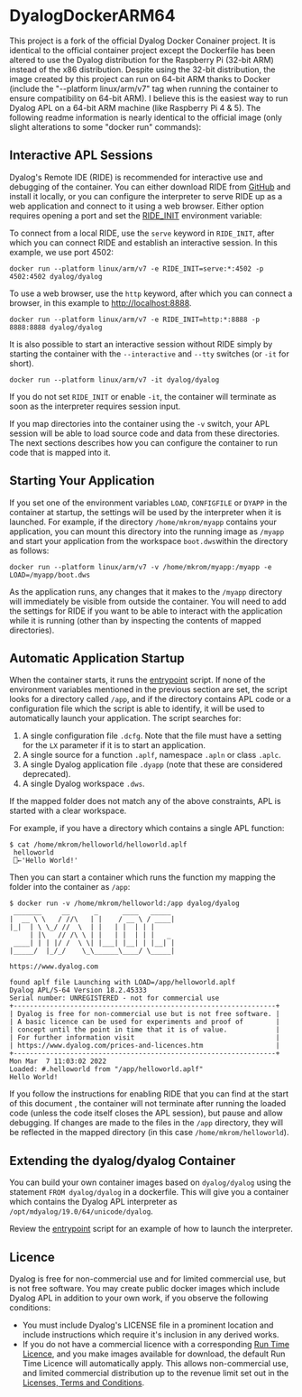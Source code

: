 
# DyalogDockerARM64

This project is a fork of the official Dyalog Docker Conainer project.  It is identical to the official container project except the Dockerfile has been altered to use the Dyalog distribution for the Raspberry Pi (32-bit ARM) instead of the x86 distribution.  Despite using the 32-bit distribution, the image created by this project can run on 64-bit ARM thanks to Docker (include the "--platform linux/arm/v7" tag when running the container to ensure compatibility on 64-bit ARM).  I believe this is the easiest way to run Dyalog APL on a 64-bit ARM machine (like Raspberry Pi 4 & 5).  The following readme information is nearly identical to the official image (only slight alterations to some "docker run" commands):

## Interactive APL Sessions

Dyalog's Remote IDE (RIDE) is recommended for interactive use and debugging of the container. You can either download RIDE from [GitHub](https://github.com/Dyalog/ride) and install it locally, or you can configure the interpreter to serve RIDE up as a web application and connect to it using a web browser. Either option requires opening a port and set the [RIDE_INIT]([http://help.dyalog.com/latest/Content/UserGuide/Installation%20and%20Configuration/Configuration%20Parameters/RIDE_Init.htm) environment variable:

To connect from a local RIDE, use the `serve` keyword in `RIDE_INIT`, after which you can connect RIDE and establish an interactive session. In this example, we use port 4502:

`docker run --platform linux/arm/v7 -e RIDE_INIT=serve:*:4502 -p 4502:4502 dyalog/dyalog`

To use a web browser, use the `http` keyword, after which you can connect a browser, in this example to [http://localhost:8888](http://localhost:8888/).

`docker run --platform linux/arm/v7 -e RIDE_INIT=http:*:8888 -p 8888:8888 dyalog/dyalog`

It is also possible to start an interactive session without RIDE simply by starting the container with the `--interactive` and `--tty` switches (or `-it` for short).

`docker run --platform linux/arm/v7 -it dyalog/dyalog`

If you do not set `RIDE_INIT` or enable `-it`, the container will terminate as soon as the interpreter requires session input.

If you map directories into the container using the `-v` switch, your APL session will be able to load source code and data from these directories. The next sections describes how you can configure the container to run code that is mapped into it.

## Starting Your Application

If you set one of the environment variables `LOAD`, `CONFIGFILE` or `DYAPP` in the container at startup, the settings will be used by the interpreter when it is launched. For example, if the directory `/home/mkrom/myapp` contains your application, you can mount this directory into the running image as `/myapp` and start your application from the workspace `boot.dws`within the directory as follows:

`docker run --platform linux/arm/v7 -v /home/mkrom/myapp:/myapp -e LOAD=/myapp/boot.dws`

As the application runs, any changes that it makes to the `/myapp` directory will immediately be visible from outside the container. You will need to add the settings for RIDE if you want to be able to interact with the application while it is running (other than by inspecting the contents of mapped directories).

## Automatic Application Startup

When the container starts, it runs the [entrypoint](https://github.com/Dyalog/DyalogDocker/blob/master/entrypoint) script. If none of the environment variables mentioned in the previous section are set, the script looks for a directory called `/app`, and if the directory contains APL code or a configuration file which the script is able to identify, it will be used to automatically launch your application. The script searches for:

1. A single configuration file `.dcfg`. Note that the file must have a setting for the `LX` parameter if it is to start an application.
2. A single source for a function `.aplf`, namespace `.apln` or class `.aplc`.
3. A single Dyalog application file `.dyapp` (note that these are considered deprecated).
4. A single Dyalog workspace `.dws`.

If the mapped folder does not match any of the above constraints, APL is started with a clear workspace.

For example, if you have a directory which contains a single APL function:

```
$ cat /home/mkrom/helloworld/helloworld.aplf
 helloworld
 ⎕←'Hello World!'
```

Then you can start a container which runs the function my mapping the folder into the container as `/app`:

```
$ docker run -v /home/mkrom/helloworld:/app dyalog/dyalog
 _______     __      _      ____   _____
|  __ \ \   / //\   | |    / __ \ / ____|
|_|  | \ \_/ //  \  | |   | |  | | |
     | |\   // /\ \ | |   | |  | | |   _
 ____| | | |/ /  \ \| |___| |__| | |__| |
|_____/  |_/_/    \_\______\____/ \_____|

https://www.dyalog.com

found aplf file Launching with LOAD=/app/helloworld.aplf
Dyalog APL/S-64 Version 18.2.45333
Serial number: UNREGISTERED - not for commercial use
+-----------------------------------------------------------------+
| Dyalog is free for non-commercial use but is not free software. |
| A basic licence can be used for experiments and proof of        |
| concept until the point in time that it is of value.            |
| For further information visit                                   |
| https://www.dyalog.com/prices-and-licences.htm                  |
+-----------------------------------------------------------------+
Mon Mar  7 11:03:02 2022
Loaded: #.helloworld from "/app/helloworld.aplf"
Hello World!
```

If you follow the instructions for enabling RIDE that you can find at the start of this document , the container will not terminate after running the loaded code (unless the code itself closes the APL session), but pause and allow debugging. If changes are made to the files in the `/app` directory, they will be reflected in the mapped directory (in this case `/home/mkrom/helloworld`).

## Extending the dyalog/dyalog Container

You can build your own container images based on `dyalog/dyalog` using the statement `FROM dyalog/dyalog` in a dockerfile. This will give you a container which contains the Dyalog APL interpreter as `/opt/mdyalog/19.0/64/unicode/dyalog`. 

Review the [entrypoint](https://github.com/Dyalog/DyalogDocker/blob/master/entrypoint) script for an example of how to launch the interpreter.


## Licence
Dyalog is free for non-commercial use and for limited commercial use, but is not free software. You may create public docker images which include Dyalog APL in addition to your own work, if you observe the following conditions:

- You must include Dyalog's LICENSE file in a prominent location and include instructions which require it's inclusion in any derived works.
- If you do not have a commercial licence with a corresponding [Run Time Licence](https://www.dyalog.com/prices-and-licences.htm#runtimelic), and you make images available for download, the default Run Time Licence will automatically apply. This allows non-commercial use, and limited commercial distribution up to the revenue limit set out in the [Licenses, Terms and Conditions](https://www.dyalog.com/prices-and-licences.htm).
